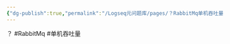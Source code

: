```yaml
---
{"dg-publish":true,"permalink":"/Logseq元问题库/pages/？RabbitMq单机吞吐量/","dgPassFrontmatter":true}
---
```


？ #RabbitMq #单机吞吐量